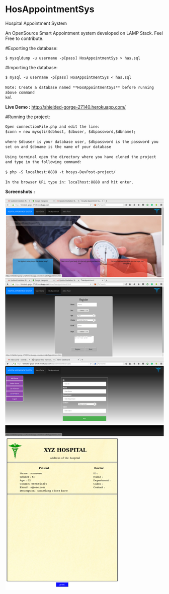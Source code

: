 # HosAppointmentSys
Hospital Appointment System

An OpenSource Smart Appointment system developed on LAMP Stack. Feel Free to contribute.

#Exporting the database:

    $ mysqldump -u username -p[pass] HosAppointmentSys > has.sql

#Importing the database:

    $ mysql -u username -p[pass] HosAppointmentSys < has.sql     
    
    Note: Create a database named **HosAppointmentSys** before running above command
    kml
**Live Demo :** http://shielded-gorge-27140.herokuapp.com/    

#Running the project:

	Open connectionFile.php and edit the line:
	$conn = new mysqli($dbhost, $dbuser, $dbpassword,$dbname);

	where $dbuser is your database user, $dbpassword is the password you set on and $dbname is the name of your database

	Using terminal open the directory where you have cloned the project and type in the following command:

	$ php -S localhost:8888 -t hosys-DevPost-project/

	In the browser URL type in: localhost:8888 and hit enter.


**Screenshots :**

![HomePage](./images/hs1.png?raw=true "Homepage")
![AppointmentForm](./images/hs2.png?raw=true "form")
![AdminDashboard](./images/hs3.png?raw=true "Admin")
![Appointmentslip](./images/hs4.png?raw=true "slip")
